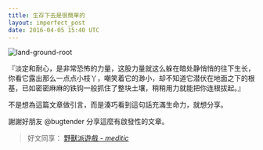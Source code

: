 ```yaml
---
title: 生存下去是很簡單的
layout: imperfect_post
date: 2016-04-05 15:40 UTC
---
```


![land-ground-root](https://c2.staticflickr.com/8/7022/6646556769_1cf653e527_b.jpg)

『淡定和耐心，是非常恐怖的力量，这股力量就这么躲在暗处静悄悄的往下生长，你看它露出那么一点点小枝丫，嘲笑着它的渺小，却不知道它潜伏在地面之下的根基，已如密密麻麻的铁钩一般抓住了整块土壤，稍稍用力就能把你连根拔起。』

不是想為這篇文章做引言，而是湊巧看到這句話充滿生命力，就想分享。

謝謝好朋友 @bugtender 分享這麼有啟發性的文章。

> 好文同享： [野獸派遊戲 - _meditic_](http://meditic.com/game-of-wild-beast)
